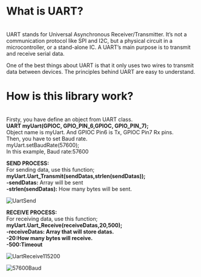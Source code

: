 
# What is UART?
<br />UART stands for Universal Asynchronous Receiver/Transmitter. It’s not a communication protocol like SPI and I2C, but a physical circuit in a microcontroller, or a stand-alone IC. A UART’s main purpose is to transmit and receive serial data.

One of the best things about UART is that it only uses two wires to transmit data between devices. The principles behind UART are easy to understand.

# How is this library work?

<br />Firsty, you have define an object from UART class.
<br /> **UART myUart(GPIOC, GPIO_PIN_6,GPIOC, GPIO_PIN_7);**
<br />  Object name is myUart. And GPIOC Pin6 is Tx, GPIOC Pin7 Rx pins.
<br />  Then, you have to set Baud rate.
<br />  myUart.setBaudRate(57600);
<br /> In this example, Baud rate:57600

**SEND PROCESS:**
<br /> For sending data, use this function;
<br /> **myUart.Uart_Transmit(sendDatas,strlen(sendDatas));**
<br />  **-sendDatas:** Array will be sent
<br />  **-strlen(sendDatas):** How many bytes will be sent.
  
![UartSend](https://user-images.githubusercontent.com/34924065/136582927-659c3d04-9e4b-4d55-a816-22394356abaf.JPG)


     
 **RECEIVE PROCESS:**
 <br /> For receiving data, use this function;
 <br /> **myUart.Uart_Receive(receiveDatas,20,500);**
 <br /> **-receiveDatas: Array that will store datas.**
 <br /> **-20:How many bytes will receive.**
 <br /> **-500:Timeout**
     
 ![UartReceive115200](https://user-images.githubusercontent.com/34924065/136582985-4ef3754e-f358-4980-ba2b-44cbe09b9300.JPG)
 
 
    
![57600Baud](https://user-images.githubusercontent.com/34924065/136583027-20c60148-2063-414c-b192-4a7894470a0c.JPG)
     



     

